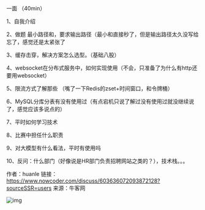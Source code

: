 一面 （40min）

1、自我介绍

2、做题 最小路径和，要求输出路径（最小和直接秒了，但是输出路径太久没写给忘了，感觉还是太紧张了

3、缓存击穿，解决方案怎么选型。（基础八股）

4、websocket在分布式服务中，如何实现使用（不会，只准备了为什么有http还要用websocket）

5、限流方式了解那些 （嘴了一下Redis的zset+时间窗口，和令牌桶）

6、MySQL分库分表有没有使用过（有点宕机只说了解过没有使用过就没继续说了，感觉应该多说点的）

7、平时如何学习技术

8、比赛中担任什么职责

9、对大模型有什么看法，平时有使用吗

10、反问：什么部门（好像说是HR部门负责招聘网站之类的？），技术栈。。。



作者：huanle
链接：https://www.nowcoder.com/discuss/603636072093872128?sourceSSR=users
来源：牛客网

![img](http://42.192.130.83:9000/picgo/imgs/D2B5CA33BD970F64A6301FA75AE2EB22)